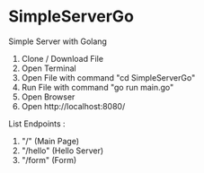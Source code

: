# SimpleServerGo

Simple Server with Golang

1. Clone / Download File
2. Open Terminal
3. Open File with command "cd SimpleServerGo"
4. Run File with command "go run main.go"
5. Open Browser
6. Open http://localhost:8080/

List Endpoints :
1. "/" (Main Page)
2. "/hello" (Hello Server)
3. "/form" (Form)
